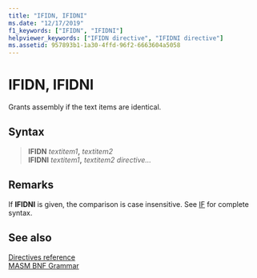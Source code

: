 ```yaml
---
title: "IFIDN, IFIDNI"
ms.date: "12/17/2019"
f1_keywords: ["IFIDN", "IFIDNI"]
helpviewer_keywords: ["IFIDN directive", "IFIDNI directive"]
ms.assetid: 957893b1-1a30-4ffd-96f2-6663604a5058
---
```

# IFIDN, IFIDNI

Grants assembly if the text items are identical.

## Syntax

> **IFIDN** *textitem1*__,__ *textitem2*\
> **IFIDNI** *textitem1*__,__ *textitem2*
*directive...*

## Remarks

If **IFIDNI** is given, the comparison is case insensitive. See [IF](../../assembler/masm/if-masm.md) for complete syntax.

## See also

[Directives reference](../../assembler/masm/directives-reference.md)<br/>
[MASM BNF Grammar](masm-bnf-grammar.md)
